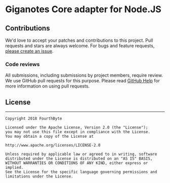 # Giganotes Core adapter for Node.JS 

## Contributions

We'd love to accept your patches and contributions to this project. Pull requests and stars are always welcome. For bugs and feature requests, [please create an issue](../../issues/new).

### Code reviews

All submissions, including submissions by project members, require review. We
use GitHub pull requests for this purpose. Please read
[GitHub Help](https://help.github.com/articles/about-pull-requests/) for more
information on using pull requests.

## License
-------

    Copyright 2018 FourthByte
    
    Licensed under the Apache License, Version 2.0 (the "License");
    you may not use this file except in compliance with the License.
    You may obtain a copy of the License at
    
    http://www.apache.org/licenses/LICENSE-2.0
    
    Unless required by applicable law or agreed to in writing, software
    distributed under the License is distributed on an "AS IS" BASIS,
    WITHOUT WARRANTIES OR CONDITIONS OF ANY KIND, either express or implied.
    See the License for the specific language governing permissions and
    limitations under the License.
